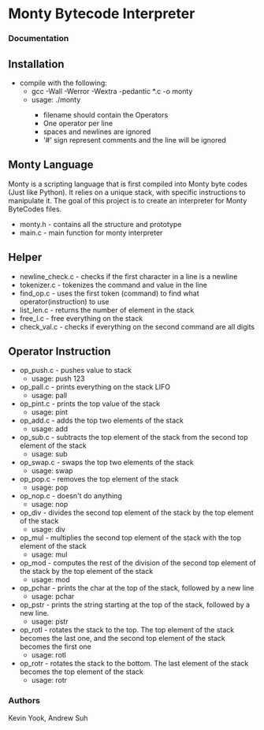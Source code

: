 # Monty Bytecode Interpreter

### Documentation

## Installation
- compile with the following:
  - gcc -Wall -Werror -Wextra -pedantic *.c -o monty
  - usage: ./monty <filename>
    - filename should contain the Operators
    - One operator per line
    - spaces and newlines are ignored
    - '#' sign represent comments and the line will be ignored

## Monty Language
Monty is a scripting language that is first compiled into Monty byte codes (Just like Python). It relies on a unique stack, with specific instructions to manipulate it. The goal of this project is to create an interpreter for Monty ByteCodes files.

- monty.h - contains all the structure and prototype
- main.c - main function for monty interpreter

## Helper
- newline_check.c - checks if the first character in a line is a newline
- tokenizer.c - tokenizes the command and value in the line
- find_op.c - uses the first token (command) to find what operator(instruction) to use
- list_len.c - returns the number of element in the stack
- free_l.c - free everything on the stack
- check_val.c - checks if everything on the second command are all digits

## Operator Instruction
- op_push.c - pushes value to stack
  - usage: push 123
- op_pall.c - prints everything on the stack LIFO
  - usage: pall
- op_pint.c - prints the top value of the stack
  - usage: pint
- op_add.c - adds the top two elements of the stack
  - usage: add
- op_sub.c - subtracts the top element of the stack from the second top element of the stack
  - usage: sub
- op_swap.c - swaps the top two elements of the stack
  - usage: swap
- op_pop.c - removes the top element of the stack
  - usage: pop
- op_nop.c - doesn't do anything
  - usage: nop
- op_div - divides the second top element of the stack by the top element of the stack
  - usage: div
- op_mul - multiplies the second top element of the stack with the top element of the stack
  - usage: mul
- op_mod - computes the rest of the division of the second top element of the stack by the top element of the stack
  - usage: mod
- op_pchar - prints the char at the top of the stack, followed by a new line
  - usage: pchar
- op_pstr - prints the string starting at the top of the stack, followed by a new line.
  - usage: pstr
- op_rotl - rotates the stack to the top. The top element of the stack becomes the last one, and the second top element of the stack becomes the first one
  - usage: rotl
- op_rotr - rotates the stack to the bottom. The last element of the stack becomes the top element of the stack
  - usage: rotr
### Authors
Kevin Yook, Andrew Suh
